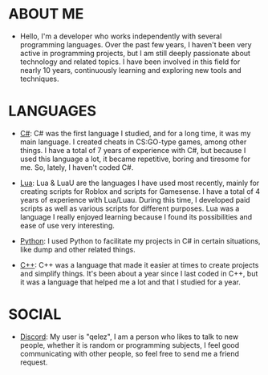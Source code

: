 # ABOUT ME

- Hello, I'm a developer who works independently with several programming languages. Over the past few years, I haven't been very active in programming projects, but I am still deeply passionate about technology and related topics. I have been involved in this field for nearly 10 years, continuously learning and exploring new tools and techniques.

# LANGUAGES

- [C#](https://learn.microsoft.com/pt-br/dotnet/csharp/): C# was the first language I studied, and for a long time, it was my main language. I created cheats in CS:GO-type games, among other things. I have a total of 7 years of experience with C#, but because I used this language a lot, it became repetitive, boring and tiresome for me. So, lately, I haven't coded C#.

- [Lua](https://www.lua.org/docs.html): Lua & LuaU are the languages I have used most recently, mainly for creating scripts for Roblox and scripts for Gamesense. I have a total of 4 years of experience with Lua/Luau. During this time, I developed paid scripts as well as various scripts for different purposes. Lua was a language I really enjoyed learning because I found its possibilities and ease of use very interesting.

- [Python](https://www.python.org/about/gettingstarted/): I used Python to facilitate my projects in C# in certain situations, like dump and other related things.

- [C++](https://learn.microsoft.com/en-us/cpp/?view=msvc-170): C++ was a language that made it easier at times to create projects and simplify things. It's been about a year since I last coded in C++, but it was a language that helped me a lot and that I studied for a year.

# SOCIAL

- [Discord](https://discord.com/users/1407649353383809044): My user is "qelez", I am a person who likes to talk to new people, whether it is random or programming subjects, I feel good communicating with other people, so feel free to send me a friend request.
